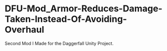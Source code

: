 # DFU-Mod_Armor-Reduces-Damage-Taken-Instead-Of-Avoiding-Overhaul
Second Mod I Made for the Daggerfall Unity Project.
